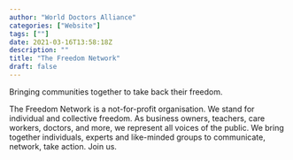 ```yaml
---
author: "World Doctors Alliance"
categories: ["Website"]
tags: [""]
date: 2021-03-16T13:58:18Z
description: ""
title: "The Freedom Network"
draft: false
---
```


Bringing communities together to take back their freedom.  

The Freedom Network is a not-for-profit organisation. We stand for individual and collective freedom. As business owners, teachers, care workers, doctors, and more, we represent all voices of the public. We bring together individuals, experts and like-minded groups to communicate, network, take action. Join us.  